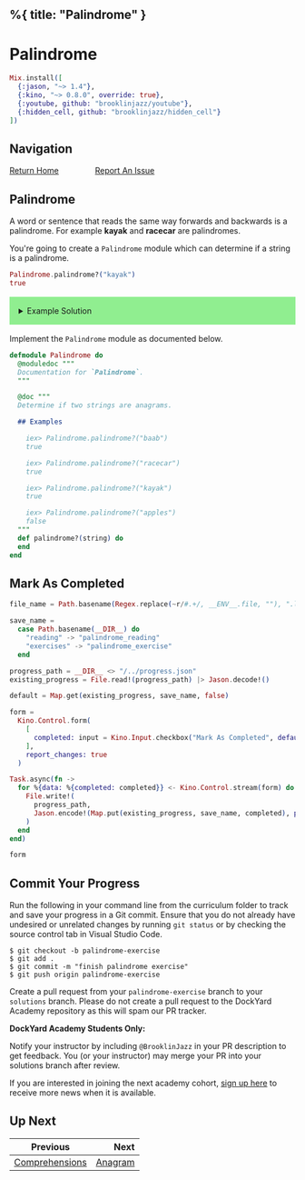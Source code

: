%{
  title: "Palindrome"
}
---
# Palindrome

```elixir
Mix.install([
  {:jason, "~> 1.4"},
  {:kino, "~> 0.8.0", override: true},
  {:youtube, github: "brooklinjazz/youtube"},
  {:hidden_cell, github: "brooklinjazz/hidden_cell"}
])
```

## Navigation

[Return Home](../start.livemd)<span style="padding: 0 30px"></span>
[Report An Issue](https://github.com/DockYard-Academy/beta_curriculum/issues/new?assignees=&labels=&template=issue.md&title=)

## Palindrome

A word or sentence that reads the same way forwards and backwards is a palindrome.
For example **kayak** and **racecar** are palindromes.

You're going to create a `Palindrome` module which can determine if a string is a palindrome.

<!-- livebook:{"force_markdown":true} -->

```elixir
Palindrome.palindrome?("kayak")
true
```

<details style="background-color: lightgreen; padding: 1rem; margin: 1rem 0;">
<summary>Example Solution</summary>

```elixir
defmodule Palindrome do
  def palindrome?(string) do
    string
    |> String.split("")
    |> Enum.reverse()
    |> Enum.join() == string
  end
end
```

</details>

Implement the `Palindrome` module as documented below.

```elixir
defmodule Palindrome do
  @moduledoc """
  Documentation for `Palindrome`.
  """

  @doc """
  Determine if two strings are anagrams.

  ## Examples

    iex> Palindrome.palindrome?("baab")
    true

    iex> Palindrome.palindrome?("racecar")
    true

    iex> Palindrome.palindrome?("kayak")
    true

    iex> Palindrome.palindrome?("apples")
    false
  """
  def palindrome?(string) do
  end
end
```

## Mark As Completed

<!-- livebook:{"attrs":{"source":"file_name = Path.basename(Regex.replace(~r/#.+/, __ENV__.file, \"\"), \".livemd\")\n\nsave_name =\n  case Path.basename(__DIR__) do\n    \"reading\" -> \"palindrome_reading\"\n    \"exercises\" -> \"palindrome_exercise\"\n  end\n\nprogress_path = __DIR__ <> \"/../progress.json\"\nexisting_progress = File.read!(progress_path) |> Jason.decode!()\n\ndefault = Map.get(existing_progress, save_name, false)\n\nform =\n  Kino.Control.form(\n    [\n      completed: input = Kino.Input.checkbox(\"Mark As Completed\", default: default)\n    ],\n    report_changes: true\n  )\n\nTask.async(fn ->\n  for %{data: %{completed: completed}} <- Kino.Control.stream(form) do\n    File.write!(\n      progress_path,\n      Jason.encode!(Map.put(existing_progress, save_name, completed), pretty: true)\n    )\n  end\nend)\n\nform","title":"Track Your Progress"},"chunks":null,"kind":"Elixir.HiddenCell","livebook_object":"smart_cell"} -->

```elixir
file_name = Path.basename(Regex.replace(~r/#.+/, __ENV__.file, ""), ".livemd")

save_name =
  case Path.basename(__DIR__) do
    "reading" -> "palindrome_reading"
    "exercises" -> "palindrome_exercise"
  end

progress_path = __DIR__ <> "/../progress.json"
existing_progress = File.read!(progress_path) |> Jason.decode!()

default = Map.get(existing_progress, save_name, false)

form =
  Kino.Control.form(
    [
      completed: input = Kino.Input.checkbox("Mark As Completed", default: default)
    ],
    report_changes: true
  )

Task.async(fn ->
  for %{data: %{completed: completed}} <- Kino.Control.stream(form) do
    File.write!(
      progress_path,
      Jason.encode!(Map.put(existing_progress, save_name, completed), pretty: true)
    )
  end
end)

form
```

## Commit Your Progress

Run the following in your command line from the curriculum folder to track and save your progress in a Git commit.
Ensure that you do not already have undesired or unrelated changes by running `git status` or by checking the source control tab in Visual Studio Code.

```
$ git checkout -b palindrome-exercise
$ git add .
$ git commit -m "finish palindrome exercise"
$ git push origin palindrome-exercise
```

Create a pull request from your `palindrome-exercise` branch to your `solutions` branch.
Please do not create a pull request to the DockYard Academy repository as this will spam our PR tracker.

**DockYard Academy Students Only:**

Notify your instructor by including `@BrooklinJazz` in your PR description to get feedback.
You (or your instructor) may merge your PR into your solutions branch after review.

If you are interested in joining the next academy cohort, [sign up here](https://academy.dockyard.com/) to receive more news when it is available.

## Up Next

| Previous                                           | Next                                   |
| -------------------------------------------------- | -------------------------------------: |
| [Comprehensions](../reading/comprehensions.livemd) | [Anagram](../exercises/anagram.livemd) |


